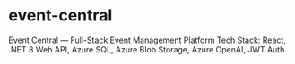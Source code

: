 # event-central
Event Central — Full-Stack Event Management Platform Tech Stack: React, .NET 8 Web API, Azure SQL, Azure Blob Storage, Azure OpenAI, JWT Auth
